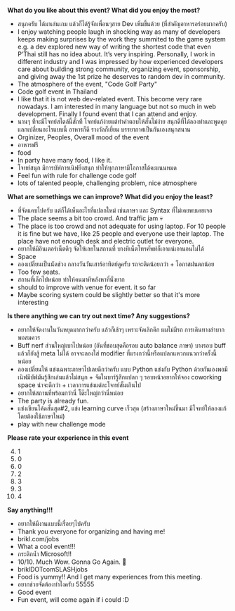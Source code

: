 **What do you like about this event? What did you enjoy the most?**

- สนุกครับ ได้มาเล่นเกม แล้วก็ได้รู้จักเพื่อนๆสาย Dev เพิ่มขึ้นด้วย (ที่สำคัญอาหารอร่อยมากครับ)
- I enjoy watching people laugh in shocking way as many of developers keeps making surprises by the work they summited to the game system e.g. a dev explored new way of writing the shortest code that even P’Thai still has no idea about. It’s very inspiring. Personally, I work in different industry and I was impressed by how experienced developers care about building strong community, organizing event, sponsorship, and giving away the 1st prize he deserves to random dev in community.
- The atmosphere of the event, "Code Golf Party"
- Code golf event in Thailand
- I like that it is not web dev-related event. This become very rare nowadays. I am interested in many language but not so much in web development. Finally I found event that I can attend and enjoy.
- นานๆ ทีจะมีโจทย์สไตล์นี้สักที โจทย์แก้ง่ายแต่ทำคำตอบให้สั้นไม่ง่าย สนุกดีที่ได้ลองทำและพูดคุยแลกเปลี่ยนอะไรแบบนี้ อาหารก็ดี รางวัลก็เยี่ยม บรรยากาศเป็นกันเองสนุกสนาน
- Orginizer, Peoples, Overall mood of the event
- อาหารฟรี
- food
- In party have many food, I like it.
- โจทย์สนุก มีการบัฟการเนิฟยิ่งสนุก ทำให้ทุกภาษามีโอกาสได้คะแนนหมด
- Feel fun with rule for challenge code golf
- lots of talented people, challenging problem, nice atmosphere

**What are somethings we can improve? What did you enjoy the least?**

- ที่จัดแคบไปครับ แต่ก็ได้เห็นอะไรที่แปลกใหม่ เช่นภาษา และ Syntax ที่ไม่เคยพบเคยเจอ
- The place seems a bit too crowd. And traffic jam 💀
- The place is too crowd and not adequate for using laptop. For 10 people it is fine but we have, like 25 people and everyone use their laptop. The place have not enough desk and electric outlet for everyone.
- อยากให้มีอินเตอร์เน็ตดีๆ จัดให้เลยในสถานที่ บางทีเน็ตโทรศัพท์ก็เอาแน่เอานอนไม่ได้
- Space
- ลองเปลี่ยนเป็นนัดช่วง กลางวันวันเสาร์อาทิตย์ดูครับ รถจะติดน้อยกว่า + โอกาสฝนตกน้อย
- Too few seats.
- สถานที่เล็กไปหน่อย ทำให้คนมาทีหลังหาที่นั่งยาก
- should to improve with venue for event. it so far
- Maybe scoring system could be slightly better so that it's more interesting

**Is there anything we can try out next time? Any suggestions?**

- อยากให้จัดงานในวันหยุดมากกว่าครับ แล้วก็เช้าๆ เพราะจัดเลิกดึก ผมไม่มีรถ การเดินทางลำบากพอสมควร
- Buff nerf ส่วนใหญ่เบาไปหน่อย (อันที่ชอบสุดคือรอบ auto balance ภาษา) บางรอบ buff แล้วก็ยังสู้ meta ไม่ได้ อาจจะลองใส่ modifier ที่แรงกว่านี้หรือแปลกแหวกแนวกว่าครั้งนี้หน่อย
- ลองเปลี่ยนให้ แข่งเฉพาะภาษาไปเลยดีกว่าครับ แบบ Python แข่งกับ Python ด้วยกันเองพอมีเนิฟมีบัฟมันรู้สึกเล่นแล้วไม่สนุก + จัดในบาร์รู้สึกแปลก ๆ รอบหน้าอยากให้จอง coworking space น่าจะดีกว่า + เวลาการแข่งแต่ละโจทย์สั้นเกินไป
- อยากให้สถานที่พร้อมกว่านี่ โต๊ะใหญ่กว่านี่หน่อย
- The party is already fun.
- แข่งเขียนโค้ดสั้นสุด#2, แข่ง learning curve เร็วสุด (สร้างภาษาใหม่ขึ้นมา มีโจทย์ให้ลองแก้โดยต้องใช้ภาษาใหม่)
- play with new challenge mode

**Please rate your experience in this event**

4. 1
5. 0
6. 0
7. 2
8. 3
9. 3
10. 4

**Say anything!!!**

- อยากให้มีงานแบบนี้เรื่อยๆไปครับ
- Thank you everyone for organizing and having me!
- brikl.com/jobs
- What a cool event!!!
- กระติกน้ำ Microsoft!!
- 10/10. Much Wow. Gonna Go Again. 👏
- briklDOTcomSLASHjobs
- Food is yummy!! And I get many experiences from this meeting.
- อยากช่วยจัดต้องทำไงครับ 55555
- Good event
- Fun event, will come again if i could :D
